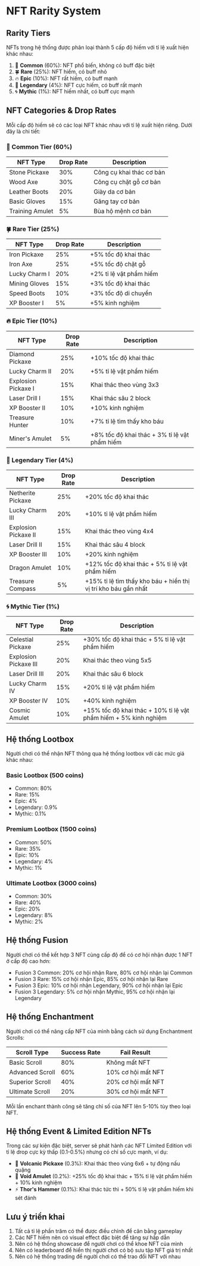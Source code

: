 # NFT Rarity System

## Rarity Tiers

NFTs trong hệ thống được phân loại thành 5 cấp độ hiếm với tỉ lệ xuất hiện khác nhau:

1. 🍃 **Common** (60%): NFT phổ biến, không có buff đặc biệt
2. 🍀 **Rare** (25%): NFT hiếm, có buff nhỏ
3. 🔥 **Epic** (10%): NFT rất hiếm, có buff mạnh
4. 💎 **Legendary** (4%): NFT cực hiếm, có buff rất mạnh
5. 🌀 **Mythic** (1%): NFT hiếm nhất, có buff cực mạnh

## NFT Categories & Drop Rates

Mỗi cấp độ hiếm sẽ có các loại NFT khác nhau với tỉ lệ xuất hiện riêng. Dưới đây là chi tiết:

### 🍃 Common Tier (60%)

| NFT Type | Drop Rate | Description |
|----------|-----------|-------------|
| Stone Pickaxe | 30% | Công cụ khai thác cơ bản |
| Wood Axe | 30% | Công cụ chặt gỗ cơ bản |
| Leather Boots | 20% | Giày da cơ bản |
| Basic Gloves | 15% | Găng tay cơ bản |
| Training Amulet | 5% | Bùa hộ mệnh cơ bản |

### 🍀 Rare Tier (25%)

| NFT Type | Drop Rate | Description |
|----------|-----------|-------------|
| Iron Pickaxe | 25% | +5% tốc độ khai thác |
| Iron Axe | 25% | +5% tốc độ chặt gỗ |
| Lucky Charm I | 20% | +2% tỉ lệ vật phẩm hiếm |
| Mining Gloves | 15% | +3% tốc độ khai thác |
| Speed Boots | 10% | +3% tốc độ di chuyển |
| XP Booster I | 5% | +5% kinh nghiệm |

### 🔥 Epic Tier (10%)

| NFT Type | Drop Rate | Description |
|----------|-----------|-------------|
| Diamond Pickaxe | 25% | +10% tốc độ khai thác |
| Lucky Charm II | 20% | +5% tỉ lệ vật phẩm hiếm |
| Explosion Pickaxe I | 15% | Khai thác theo vùng 3x3 |
| Laser Drill I | 15% | Khai thác sâu 2 block |
| XP Booster II | 10% | +10% kinh nghiệm |
| Treasure Hunter | 10% | +7% tỉ lệ tìm thấy kho báu |
| Miner's Amulet | 5% | +8% tốc độ khai thác + 3% tỉ lệ vật phẩm hiếm |

### 💎 Legendary Tier (4%)

| NFT Type | Drop Rate | Description |
|----------|-----------|-------------|
| Netherite Pickaxe | 25% | +20% tốc độ khai thác |
| Lucky Charm III | 20% | +10% tỉ lệ vật phẩm hiếm |
| Explosion Pickaxe II | 15% | Khai thác theo vùng 4x4 |
| Laser Drill II | 15% | Khai thác sâu 4 block |
| XP Booster III | 10% | +20% kinh nghiệm |
| Dragon Amulet | 10% | +12% tốc độ khai thác + 5% tỉ lệ vật phẩm hiếm |
| Treasure Compass | 5% | +15% tỉ lệ tìm thấy kho báu + hiển thị vị trí kho báu gần nhất |

### 🌀 Mythic Tier (1%)

| NFT Type | Drop Rate | Description |
|----------|-----------|-------------|
| Celestial Pickaxe | 25% | +30% tốc độ khai thác + 5% tỉ lệ vật phẩm hiếm |
| Explosion Pickaxe III | 20% | Khai thác theo vùng 5x5 |
| Laser Drill III | 20% | Khai thác sâu 6 block |
| Lucky Charm IV | 15% | +20% tỉ lệ vật phẩm hiếm |
| XP Booster IV | 10% | +40% kinh nghiệm |
| Cosmic Amulet | 10% | +15% tốc độ khai thác + 10% tỉ lệ vật phẩm hiếm + 5% kinh nghiệm |

## Hệ thống Lootbox

Người chơi có thể nhận NFT thông qua hệ thống lootbox với các mức giá khác nhau:

### Basic Lootbox (500 coins)
- Common: 80%
- Rare: 15% 
- Epic: 4%
- Legendary: 0.9%
- Mythic: 0.1%

### Premium Lootbox (1500 coins)
- Common: 50%
- Rare: 35%
- Epic: 10%
- Legendary: 4%
- Mythic: 1%

### Ultimate Lootbox (3000 coins)
- Common: 30%
- Rare: 40%
- Epic: 20%
- Legendary: 8%
- Mythic: 2%

## Hệ thống Fusion

Người chơi có thể kết hợp 3 NFT cùng cấp độ để có cơ hội nhận được 1 NFT ở cấp độ cao hơn:

- Fusion 3 Common: 20% cơ hội nhận Rare, 80% cơ hội nhận lại Common
- Fusion 3 Rare: 15% cơ hội nhận Epic, 85% cơ hội nhận lại Rare
- Fusion 3 Epic: 10% cơ hội nhận Legendary, 90% cơ hội nhận lại Epic
- Fusion 3 Legendary: 5% cơ hội nhận Mythic, 95% cơ hội nhận lại Legendary

## Hệ thống Enchantment

Người chơi có thể nâng cấp NFT của mình bằng cách sử dụng Enchantment Scrolls:

| Scroll Type | Success Rate | Fail Result |
|-------------|--------------|-------------|
| Basic Scroll | 80% | Không mất NFT |
| Advanced Scroll | 60% | 10% cơ hội mất NFT |
| Superior Scroll | 40% | 20% cơ hội mất NFT |
| Ultimate Scroll | 20% | 30% cơ hội mất NFT |

Mỗi lần enchant thành công sẽ tăng chỉ số của NFT lên 5-10% tùy theo loại NFT.

## Hệ thống Event & Limited Edition NFTs

Trong các sự kiện đặc biệt, server sẽ phát hành các NFT Limited Edition với tỉ lệ drop cực kỳ thấp (0.1-0.5%) nhưng có chỉ số cực mạnh, ví dụ:

- 🌋 **Volcanic Pickaxe** (0.3%): Khai thác theo vùng 6x6 + tự động nấu quặng
- 🌌 **Void Amulet** (0.2%): +25% tốc độ khai thác + 15% tỉ lệ vật phẩm hiếm + 10% kinh nghiệm
- ⚡ **Thor's Hammer** (0.1%): Khai thác tức thì + 50% tỉ lệ vật phẩm hiếm khi sét đánh

## Lưu ý triển khai

1. Tất cả tỉ lệ phần trăm có thể được điều chỉnh để cân bằng gameplay
2. Các NFT hiếm nên có visual effect đặc biệt để tăng sự hấp dẫn
3. Nên có hệ thống showcase để người chơi có thể khoe NFT của mình
4. Nên có leaderboard để hiển thị người chơi có bộ sưu tập NFT giá trị nhất
5. Nên có hệ thống trading để người chơi có thể trao đổi NFT với nhau
